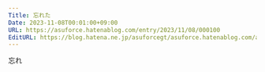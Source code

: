 ```yaml
---
Title: 忘れた
Date: 2023-11-08T00:01:00+09:00
URL: https://asuforce.hatenablog.com/entry/2023/11/08/000100
EditURL: https://blog.hatena.ne.jp/asuforcegt/asuforce.hatenablog.com/atom/entry/6801883189058843329
---
```


忘れ
